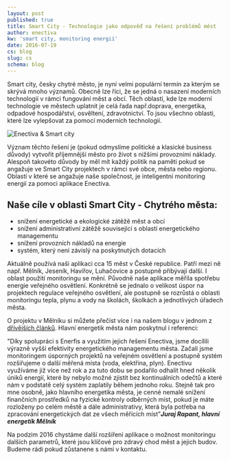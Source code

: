 ```yaml
---
layout: post
published: true
title: Smart City - Technologie jako odpověď na řešení problémů měst 
author: enectiva
kw: 'smart city, monitoring energií'
date: 2016-07-19
cs: blog
slug: cs
schema: blog
---
```


Smart city, česky chytré město, je nyní velmi populární termín za kterým se skrývá mnoho významů. Obecně lze říci, že se jedná o nasazení moderních technologií v rámci fungování měst a obcí. Těch oblastí, kde lze moderní technologie ve městech uplatnit je celá řada např.doprava, energetika, odpadové hospodářství, osvěltení, zdravotnictví. To jsou všechno oblasti, které lze vylepšovat za pomocí moderních technologií.

<img src="/img/blog/enectiva_smart_city.jpg" alt="Enectiva & Smart city" class="center">


Význam těchto řešení je (pokud odmyslíme politické a klasické business důvody) vytvořit příjemnější město pro život s nižšími provozními náklady. Alespoň takovéto důvody by měl mít každý politik na paměti pokud se angažuje ve Smart City projektech v rámci své obce, města nebo regionu. Oblastí v které se angažuje naše společnost, je inteligentní monitoring energií za pomoci aplikace Enectiva.

## Naše cíle v oblasti Smart City - Chytrého města:

- snížení energetické a ekologické zátěžě měst a obcí
- snížení administrativní zátěžě související s oblastí energetického managementu
- snížení provozních nákladů na energie
- systém, který není závislý na poskytnutých dotacích

Aktuálně používá naši aplikaci cca 15 měst v České republice. Patří mezi ně např. Mělník, Jeseník, Havířov, Luhačovice a postupně přibývají další. I oblast použití monitoringu se mění. Původně naše aplikace měřila spotřebu energie veřejného osvětlení. Konkrétně se jednalo o velikost úspor na projektech regulace veřejného osvětlení, ale postupně se rozrůstá o oblasti monitoringu tepla, plynu a vody na školách, školkách a jednotlivých úřadech města.

O projektu v Mělníku si můžete přečíst více i na našem blogu v jednom z [dřívějších článků](//www.enectiva.cz/cs/blog/2015/10/smart-city-po-cesku/). Hlavní energetik města nám poskytnul i referenci:

"Díky spolupráci s Enerfis a využitím jejich řešení Enectiva, jsme docílili výrazně vyšší efektivity energetického managementu města. Začali jsme monitoringem úsporných projektů na veřejném osvětlení a postupně systém rozšiřujeme o další měřená místa (voda, elektřina, plyn). Enectivu využíváme již více než rok a za tuto dobu se podařilo odhalit hned několik úniků energií, které by nebylo možné zjistit bez kontinuálních odečtů a které nám v podstatě celý systém zaplatily během jednoho roku. Stejně tak pro mne osobně, jako hlavního energetika města, je cenné nemalé snížení finančních prostředků na fyzické kontroly odběrných míst, pokud je máte rozloženy po celém městě a dále administrativy, která byla potřeba na zpracování energetických dat ze všech měřících míst"***Juraj Rapant, hlavní energetik Mělník***

Na podzim 2016 chystáme další rozšíření aplikace o možnost monitoringu dalších parametrů, které jsou klíčové pro zdravý chod měst a jejich budov. Budeme rádi pokud zůstanene s námi v kontaktu.
